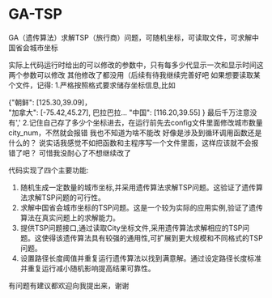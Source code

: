 # GA-TSP
GA（遗传算法）求解TSP（旅行商）问题，可随机坐标，可读取文件，可求解中国省会城市坐标

实际上代码运行时给出的可以修改的参数中，只有每多少代显示一次和显示时间这两个参数可以修改
其他修改了都没用（后续有待我继续完善好吧
如果想要读取某个文件，记得:
1.严格按照格式要求储存坐标信息,比如

{"朝鲜": [125.30,39.09]，  
"加拿大": [-75.42,45.27],
巴拉巴拉...
"中国": [116.20,39.55]
}
最后千万注意没有','
2.记住自己存了多少个坐标进去，在运行前先去config文件里面修改城市数量city_num，不然就会报错
我也不知道为啥不能改
好像是涉及到循环调用函数还是什么的？
说实话我感觉不如把函数和主程序写一个文件里面，这样应该就不会报错了吧？
可惜我没耐心了不想继续改了

代码实现了四个主要功能:
1. 随机生成一定数量的城市坐标,并采用遗传算法求解TSP问题。这验证了遗传算法求解TSP问题的可行性。
2. 求解中国省会城市坐标的TSP问题。这是一个较为实际的应用实例,验证了遗传算法在真实问题上的求解能力。
3. 提供TSP问题接口,通过读取City坐标文件,采用遗传算法求解相应的TSP问题。这使得该遗传算法具有较强的通用性,可扩展到更大规模和不同格式的TSP问题。
4. 设置路径长度阈值并重复运行遗传算法以找到满意解。通过设定路径长度标准并重复运行减小随机影响提高结果可靠性。

有问题有建议都欢迎向我提出来，谢谢
